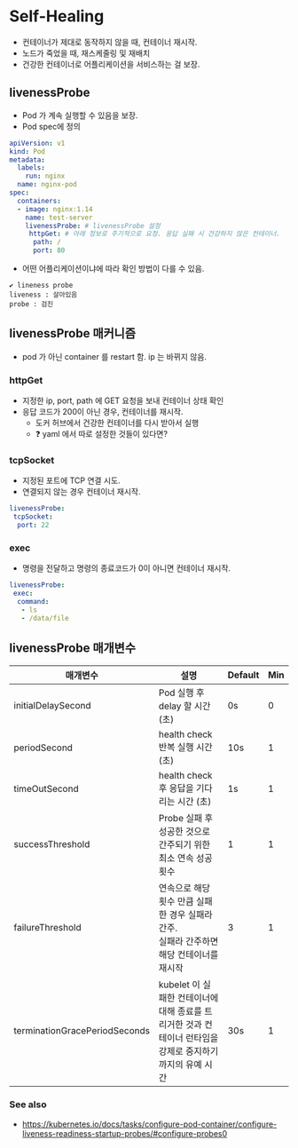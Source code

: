 # Self-Healing
- 컨테이너가 제대로 동작하지 않을 때, 컨테이너 재시작.
- 노드가 죽었을 때, 재스케줄링 및 재배치
- 건강한 컨테이너로 어플리케이션을 서비스하는 걸 보장.

## livenessProbe
- Pod 가 계속 실행할 수 있음을 보장.
- Pod spec에 정의
 
```yaml
apiVersion: v1
kind: Pod
metadata:
  labels:
    run: nginx
  name: nginx-pod
spec:
  containers:
  - image: nginx:1.14
    name: test-server
    livenessProbe: # livenessProbe 설정
     httpGet: # 아래 정보로 주기적으로 요청. 응답 실패 시 건강하지 않은 컨테이너.
      path: /
      port: 80
```

- 어떤 어플리케이션이냐에 따라 확인 방법이 다를 수 있음.

```
✔ lineness probe
liveness : 살아있음
probe : 검진
```

## livenessProbe 매커니즘
- pod 가 아닌 container 를 restart 함. ip 는 바뀌지 않음.
### httpGet
- 지정한 ip, port, path 에 GET 요청을 보내 컨테이너 상태 확인
- 응답 코드가 200이 아닌 경우, 컨테이너를 재시작.
    - 도커 허브에서 건강한 컨테이너를 다시 받아서 실행
    - ❓ yaml 에서 따로 설정한 것들이 있다면?

### tcpSocket
- 지정된 포트에 TCP 연결 시도.
- 연결되지 않는 경우 컨테이너 재시작.

```yaml
livenessProbe:
 tcpSocket: 
  port: 22
```

### exec
- 명령을 전달하고 명령의 종료코드가 0이 아니면 컨테이너 재시작.

```yaml
livenessProbe:
 exec: 
  command:
   - ls
   - /data/file
```

## livenessProbe 매개변수
| 매개변수 | 설명 | Default | Min |
|--|--| --|--|
| initialDelaySecond| Pod 실행 후 delay 할 시간 (초)| 0s | 0 |
| periodSecond | health check 반복 실행 시간 (초) | 10s | 1|
| timeOutSecond | health check 후 응답을 기다리는 시간 (초) | 1s | 1|
| successThreshold | Probe 실패 후 성공한 것으로 간주되기 위한 최소 연속 성공 횟수| 1 | 1|
| failureThreshold | 연속으로 해당 횟수 만큼 실패한 경우 실패라 간주. </br> 실패라 간주하면 해당 컨테이너를 재시작| 3 | 1 |
| terminationGracePeriodSeconds | kubelet 이 실패한 컨테이너에 대해 종료를 트리거한 것과 컨테이너 런타임을 강제로 중지하기 까지의 유예 시간 | 30s | 1 |



### See also
- https://kubernetes.io/docs/tasks/configure-pod-container/configure-liveness-readiness-startup-probes/#configure-probes0